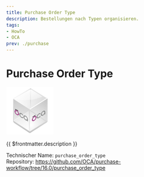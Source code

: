 ```yaml
---
title: Purchase Order Type
description: Bestellungen nach Typen organisieren.
tags:
- HowTo
- OCA
prev: ./purchase
---
```

# Purchase Order Type
![icon_oca_app](attachments/icon_oca_app.png)

{{ $frontmatter.description }}

Technischer Name: `purchase_order_type`\
Repository: <https://github.com/OCA/purchase-workflow/tree/16.0/purchase_order_type>
